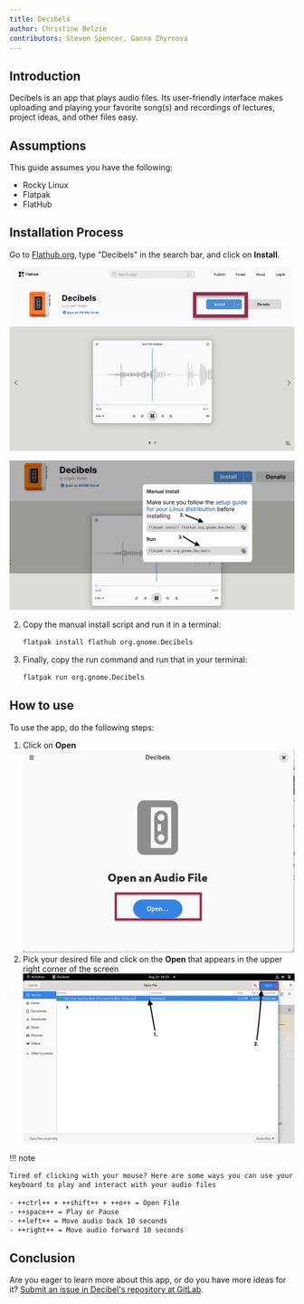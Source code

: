 ```yaml
---
title: Decibels
author: Christine Belzie
contributors: Steven Spencer, Ganna Zhyrnova 
---
```


## Introduction

Decibels is an app that plays audio files. Its user-friendly interface makes uploading and playing your favorite song(s) and recordings of lectures, project ideas, and other files easy.

## Assumptions

This guide assumes you have the following:

- Rocky Linux
- Flatpak
- FlatHub

## Installation Process

Go to [Flathub.org](https://flathub.org), type "Decibels" in the search bar, and click on **Install**.

![Screenshot of the Decibels app page on FlatHub, showing the install button being highlighted by a red rectangle](images/01_decibels.png)

![manual install script and run script](images/decibels-install.png)

2. Copy the manual install script and run it in a terminal:

    ```bash
    flatpak install flathub org.gnome.Decibels
    ```

3. Finally, copy the run command and run that in your terminal:

    ```bash
    flatpak run org.gnome.Decibels
    ```


## How to use

To use the app, do the following steps:

1. Click on **Open**
    ![Screenshot of Decibels' landing page with a red rectangle surrounding the blue open button](images/02_decibels.png)
1. Pick your desired file and click on the **Open** that appears in the upper right corner of the screen
    ![Screenshot of Decibels file selection interface with numbered arrows indicating audio file and Open button](images/03_decibels.png)


!!! note

    Tired of clicking with your mouse? Here are some ways you can use your keyboard to play and interact with your audio files

    - ++ctrl++ + ++shift++ + ++o++ = Open File
    - ++space++ = Play or Pause
    - ++left++ = Move audio back 10 seconds
    - ++right++ = Move audio forward 10 seconds

## Conclusion

Are you eager to learn more about this app, or do you have more ideas for it? [Submit an issue in Decibel's repository at GitLab](https://gitlab.gnome.org/GNOME/Incubator/decibels/-/issues).
